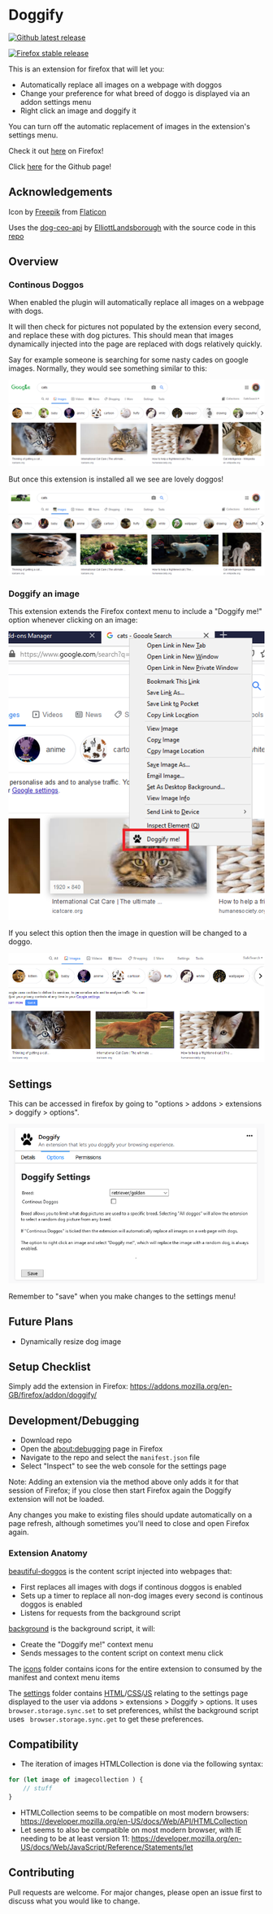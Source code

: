 # Doggify
[![Github latest release](https://img.shields.io/badge/Github%20Latest%20Release-1.1.0-green.svg)](https://github.com/Sudoblark/Doggify-Firefox/releases)

[![Firefox stable release](https://img.shields.io/badge/Firefox%20Stable%20Release-1.1.0-green.svg)](https://addons.mozilla.org/en-GB/firefox/addon/doggify/)

This is an extension for firefox that will let you:
- Automatically replace all images on a webpage with doggos
- Change your preference for what breed of doggo is displayed via an addon settings menu
- Right click an image and doggify it

You can turn off the automatic replacement of images in the extension's settings menu.

Check it out [here](https://addons.mozilla.org/en-GB/firefox/addon/doggify/) on Firefox!

Click [here](https://sudoblark.github.io/Doggify-Firefox/) for the Github page!

## Acknowledgements
Icon by [Freepik](https://www.flaticon.com/authors/freepik) from [Flaticon](www.flaticon.com)

Uses the [dog-ceo-api](https://dog.ceo/dog-api/) by [ElliottLandsborough](https://github.com/ElliottLandsborough) with the source code in this [repo](https://github.com/ElliottLandsborough/dog-ceo-api)


## Overview
### Continous Doggos
When enabled the plugin will automatically replace all images on a webpage with dogs. 

It will then check for pictures not populated by the extension every second, and replace these with dog pictures. This should mean that images dynamically injected into the page are replaced with dogs relatively quickly.

Say for example someone is searching for some nasty cades on google images. Normally, they would see something similar to this:

![NastyCades](documentation/overview/NastyCades.PNG)

But once this extension is installed all we see are lovely doggos!

![LovelyDoggos](documentation/overview/LovelyDoggos.PNG)

### Doggify an image
This extension extends the Firefox context menu to include a "Doggify me!" option whenever clicking on an image:

![Doggify-me-pre](documentation/doggify/Doggify-me-pre.png)

If you select this option then the image in question will be changed to a doggo.

![Doggify-me-post](documentation/doggify/Doggify-me-post.PNG)


## Settings
This can be accessed in firefox by going to "options > addons > extensions > doggify > options".

![Doggify-me-post](documentation/settings/Settings.PNG)

Remember to "save" when you make changes to the settings menu!

## Future Plans
- Dynamically resize dog image 

## Setup Checklist

Simply add the extension in Firefox: https://addons.mozilla.org/en-GB/firefox/addon/doggify/

## Development/Debugging
- Download repo
- Open the [about:debugging](https://developer.mozilla.org/en-US/docs/Tools/about:debugging) page in Firefox
- Navigate to the repo and select the ```manifest.json``` file
- Select "Inspect" to see the web console for the settings page

Note: Adding an extension via the method above only adds it for that session of Firefox; if you close then start Firefox again the Doggify extension will not be loaded.

Any changes you make to existing files should update automatically on a page refresh, although sometimes you'll need to close and open Firefox again.

### Extension Anatomy

[beautiful-doggos](beautiful-doggos.js) is the content script injected into webpages that:
- First replaces all images with dogs if continous doggos is enabled
- Sets up a timer to replace all non-dog images every second is continous doggos is enabled
- Listens for requests from the background script

[background](background.js) is the background script, it will:
- Create the "Doggify me!" context menu
- Sends messages to the content script on context menu click

The [icons](icons) folder contains icons for the entire extension to consumed by the manifest and context menu items

The [settings](settings) folder contains [HTML](settings/settings.html)/[CSS](settings/settings.css)/[JS](settings/settings.js) relating to the settings page displayed to the user via addons > extensions > Doggify > options. It uses ```browser.storage.sync.set``` to set preferences, whilst the background script uses ``` browser.storage.sync.get``` to get these preferences.

## Compatibility
- The iteration of images HTMLCollection is done via the following syntax:

```js
for (let image of imagecollection ) {
    // stuff
}
```

- HTMLCollection seems to be compatible on most modern browsers: https://developer.mozilla.org/en-US/docs/Web/API/HTMLCollection
- Let seems to also be compatible on most modern browser, with IE needing to be at least version 11: https://developer.mozilla.org/en-US/docs/Web/JavaScript/Reference/Statements/let

## Contributing
Pull requests are welcome. For major changes, please open an issue first to discuss what you would like to change.
